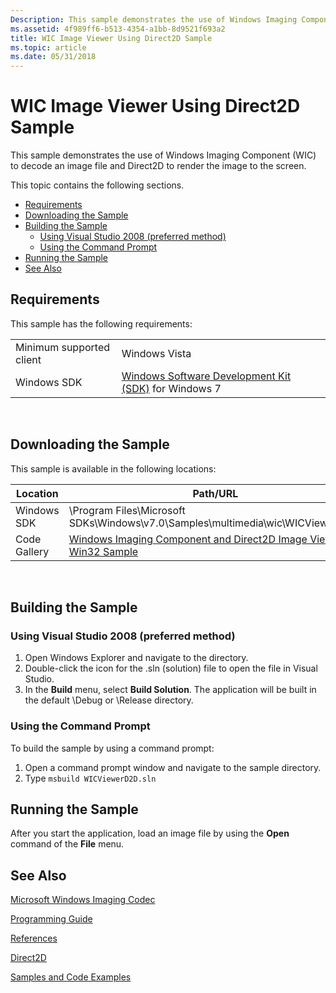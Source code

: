 ```yaml
---
Description: This sample demonstrates the use of Windows Imaging Component (WIC) to decode an image file and Direct2D to render the image to the screen.
ms.assetid: 4f989ff6-b513-4354-a1bb-8d9521f693a2
title: WIC Image Viewer Using Direct2D Sample
ms.topic: article
ms.date: 05/31/2018
---
```


# WIC Image Viewer Using Direct2D Sample

This sample demonstrates the use of Windows Imaging Component (WIC) to decode an image file and Direct2D to render the image to the screen.

This topic contains the following sections.

-   [Requirements](#requirements)
-   [Downloading the Sample](#downloading-the-sample)
-   [Building the Sample](#building-the-sample)
    -   [Using Visual Studio 2008 (preferred method)](#using-visual-studio-2008-preferred-method)
    -   [Using the Command Prompt](#using-the-command-prompt)
-   [Running the Sample](#running-the-sample)
-   [See Also](#see-also)

## Requirements

This sample has the following requirements:



|                          |                                                                                                         |
|--------------------------|---------------------------------------------------------------------------------------------------------|
| Minimum supported client | Windows Vista                                                                                           |
| Windows SDK              | [Windows Software Development Kit (SDK)](https://msdn.microsoft.com/windowsvista/bb980924.aspx) for Windows 7 |



 

## Downloading the Sample

This sample is available in the following locations:



| Location     | Path/URL                                                                                                                               |
|--------------|----------------------------------------------------------------------------------------------------------------------------------------|
| Windows SDK  | \\Program Files\\Microsoft SDKs\\Windows\\v7.0\\Samples\\multimedia\\wic\\WICViewerD2D\\                                               |
| Code Gallery | [Windows Imaging Component and Direct2D Image Viewer Win32 Sample](https://github.com/microsoftarchive/msdn-code-gallery-community-s-z/tree/master/Windows%20Imaging%20Component%20and%20Direct2D%20Image%20Viewer%20Win32%20Sample) |



 

## Building the Sample

### Using Visual Studio 2008 (preferred method)

1.  Open Windows Explorer and navigate to the directory.
2.  Double-click the icon for the .sln (solution) file to open the file in Visual Studio.
3.  In the **Build** menu, select **Build Solution**. The application will be built in the default \\Debug or \\Release directory.

### Using the Command Prompt

To build the sample by using a command prompt:

1.  Open a command prompt window and navigate to the sample directory.
2.  Type `msbuild WICViewerD2D.sln`

## Running the Sample

After you start the application, load an image file by using the **Open** command of the **File** menu.

## See Also

[Microsoft Windows Imaging Codec](-wic-lh.md)


[Programming Guide](-wic-programming-guide.md)


[References](-wic-codec-reference.md)


[Direct2D](../direct2d/direct2d-portal.md)


[Samples and Code Examples](-wic-samples.md)


 

 